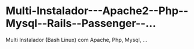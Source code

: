 Multi-Instalador---Apache2--Php--Mysql--Rails--Passenger--...
=============================================================

Multi Instalador (Bash Linux) com Apache, Php, Mysql, ...